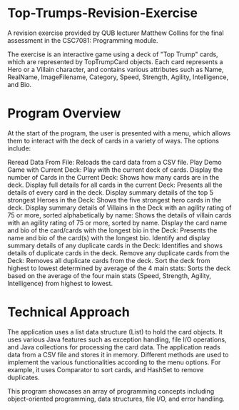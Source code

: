 # Top-Trumps-Revision-Exercise
A revision exercise provided by QUB lecturer Matthew Collins for the final assessment in the CSC7081: Programming module.
 
The exercise is an interactive game using a deck of "Top Trump" cards, which are represented by TopTrumpCard objects. Each card represents a Hero or a Villain character, and contains various attributes such as Name, RealName, ImageFilename, Category, Speed, Strength, Agility, Intelligence, and Bio.

# Program Overview
At the start of the program, the user is presented with a menu, which allows them to interact with the deck of cards in a variety of ways. The options include:

Reread Data From File: Reloads the card data from a CSV file.
Play Demo Game with Current Deck: Play with the current deck of cards.
Display the number of Cards in the Current Deck: Shows how many cards are in the deck.
Display full details for all cards in the current Deck: Presents all the details of every card in the deck.
Display summary details of the top 5 strongest Heroes in the Deck: Shows the five strongest hero cards in the deck.
Display summary details of Villains in the Deck with an agility rating of 75 or more, sorted alphabetically by name: Shows the details of villain cards with an agility rating of 75 or more, sorted by name.
Display the card name and bio of the card/cards with the longest bio in the Deck: Presents the name and bio of the card(s) with the longest bio.
Identify and display summary details of any duplicate cards in the Deck: Identifies and shows details of duplicate cards in the deck.
Remove any duplicate cards from the Deck: Removes all duplicate cards from the deck.
Sort the deck from highest to lowest determined by average of the 4 main stats: Sorts the deck based on the average of the four main stats (Speed, Strength, Agility, Intelligence) from highest to lowest.

# Technical Approach
The application uses a list data structure (List<TopTrumpCard>) to hold the card objects. It uses various Java features such as exception handling, file I/O operations, and Java collections for processing the card data. The application reads data from a CSV file and stores it in memory. Different methods are used to implement the various functionalities according to the menu options. For example, it uses Comparator to sort cards, and HashSet to remove duplicates.

This program showcases an array of programming concepts including object-oriented programming, data structures, file I/O, and error handling. 
